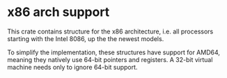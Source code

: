 # x86 arch support

This crate contains structure for the x86 architecture, i.e. all processors starting with the Intel 8086,
up the the newest models.

To simplify the implementation, these structures have support for AMD64, meaning they natively use 64-bit pointers
and registers. A 32-bit virtual machine needs only to ignore 64-bit support.
